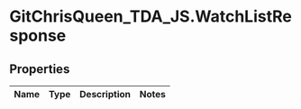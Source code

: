 # GitChrisQueen_TDA_JS.WatchListResponse

## Properties
Name | Type | Description | Notes
------------ | ------------- | ------------- | -------------
